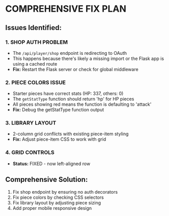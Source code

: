 # COMPREHENSIVE FIX PLAN

## Issues Identified:

### 1. SHOP AUTH PROBLEM
- The `/api/player/shop` endpoint is redirecting to OAuth
- This happens because there's likely a missing import or the Flask app is using a cached route
- **Fix:** Restart the Flask server or check for global middleware

### 2. PIECE COLORS ISSUE  
- Starter pieces have correct stats (HP: 337, others: 0)
- The `getStatType` function should return 'hp' for HP pieces
- All pieces showing red means the function is defaulting to 'attack'
- **Fix:** Debug the getStatType function output

### 3. LIBRARY LAYOUT
- 2-column grid conflicts with existing piece-item styling
- **Fix:** Adjust piece-item CSS to work with grid

### 4. GRID CONTROLS
- **Status:** FIXED - now left-aligned row

## Comprehensive Solution:

1. Fix shop endpoint by ensuring no auth decorators
2. Fix piece colors by checking CSS selectors
3. Fix library layout by adjusting piece sizing
4. Add proper mobile responsive design